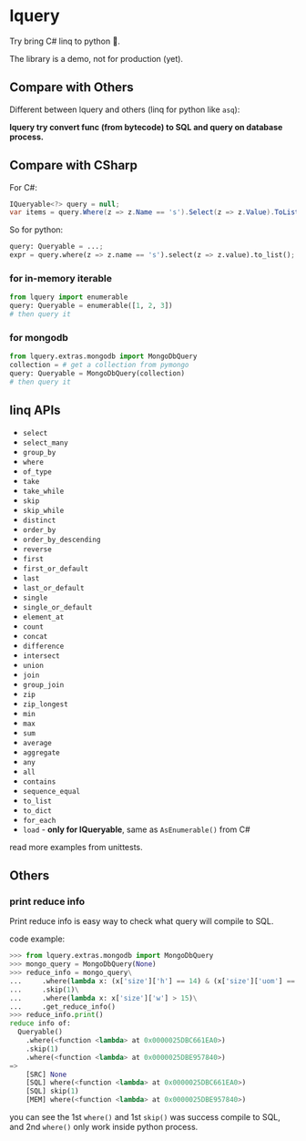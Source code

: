 # lquery

Try bring C# linq to python 🎈.

The library is a demo, not for production (yet).

## Compare with Others

Different between lquery and others (linq for python like `asq`):

**lquery try convert func (from bytecode) to SQL and query on database process.**

## Compare with CSharp

For C#:

``` cs
IQueryable<?> query = null;
var items = query.Where(z => z.Name == 's').Select(z => z.Value).ToList();
```

So for python:

``` py
query: Queryable = ...;
expr = query.where(z => z.name == 's').select(z => z.value).to_list();
```

### for in-memory iterable

``` py
from lquery import enumerable
query: Queryable = enumerable([1, 2, 3])
# then query it
```

### for mongodb

``` py
from lquery.extras.mongodb import MongoDbQuery
collection = # get a collection from pymongo
query: Queryable = MongoDbQuery(collection)
# then query it
```

## linq APIs

* `select`
* `select_many`
* `group_by`
* `where`
* `of_type`
* `take`
* `take_while`
* `skip`
* `skip_while`
* `distinct`
* `order_by`
* `order_by_descending`
* `reverse`
* `first`
* `first_or_default`
* `last`
* `last_or_default`
* `single`
* `single_or_default`
* `element_at`
* `count`
* `concat`
* `difference`
* `intersect`
* `union`
* `join`
* `group_join`
* `zip`
* `zip_longest`
* `min`
* `max`
* `sum`
* `average`
* `aggregate`
* `any`
* `all`
* `contains`
* `sequence_equal`
* `to_list`
* `to_dict`
* `for_each`
* `load` - **only for IQueryable**, same as `AsEnumerable()` from C#

read more examples from unittests.

## Others

### print reduce info

Print reduce info is easy way to check what query will compile to SQL.

code example:

``` py
>>> from lquery.extras.mongodb import MongoDbQuery
>>> mongo_query = MongoDbQuery(None)
>>> reduce_info = mongo_query\
...     .where(lambda x: (x['size']['h'] == 14) & (x['size']['uom'] == 'cm'))\
...     .skip(1)\
...     .where(lambda x: x['size']['w'] > 15)\
...     .get_reduce_info()
>>> reduce_info.print()
reduce info of:
  Queryable()
    .where(<function <lambda> at 0x0000025DBC661EA0>)
    .skip(1)
    .where(<function <lambda> at 0x0000025DBE957840>)
=>
    [SRC] None
    [SQL] where(<function <lambda> at 0x0000025DBC661EA0>)
    [SQL] skip(1)
    [MEM] where(<function <lambda> at 0x0000025DBE957840>)
```

you can see the 1st `where()` and 1st `skip()` was success compile to SQL, and 2nd `where()` only work inside python process.
